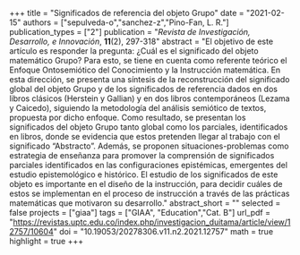 +++
title = "Significados de referencia del objeto Grupo"
date = "2021-02-15"
authors = ["sepulveda-o","sanchez-z","Pino-Fan, L. R."]
publication_types = ["2"]
publication = "*Revista de Investigación, Desarrollo, e Innovación*, **11**(2), 297-318"
abstract = "El objetivo de este artículo es responder la pregunta: ¿Cuál es el significado del objeto matemático Grupo? Para esto, se tiene en cuenta como referente teórico el Enfoque Ontosemiótico del Conocimiento y la Instrucción matemática. En esta dirección, se presenta una síntesis de la reconstrucción del significado global del objeto Grupo y de los significados de referencia dados en dos libros clásicos (Herstein y Gallian) y en dos libros contemporáneos (Lezama y Caicedo), siguiendo la metodología del análisis semiótico de textos, propuesta por dicho enfoque. Como resultado, se presentan los significados del objeto Grupo tanto global como los parciales, identificados en libros, donde se evidencia que estos pretenden llegar al trabajo con el significado “Abstracto”. Además, se proponen situaciones-problemas como estrategia de enseñanza para promover la comprensión de significados parciales identificados en las configuraciones epistémicas, emergentes del estudio epistemológico e histórico. El estudio de los significados de este objeto es importante en el diseño de la instrucción, para decidir cuáles de estos se implementan en el proceso de instrucción a través de las prácticas matemáticas que motivaron su desarrollo."
abstract_short = ""
selected = false
projects = ["giaa"]
tags = ["GIAA", "Education","Cat. B"]
url_pdf = "https://revistas.uptc.edu.co/index.php/investigacion_duitama/article/view/12757/10604"
doi = "10.19053/20278306.v11.n2.2021.12757"
math = true
highlight = true
+++
